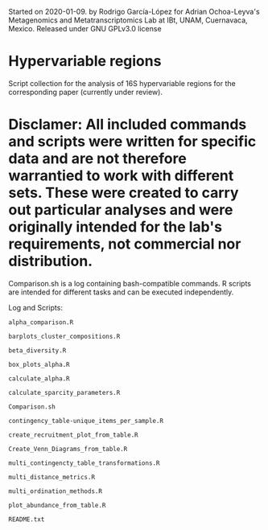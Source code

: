 Started on 2020-01-09.
by Rodrigo García-López for Adrian Ochoa-Leyva's Metagenomics and Metatranscriptomics Lab at IBt, UNAM, Cuernavaca, Mexico.
Released under GNU GPLv3.0 license

# Hypervariable regions
Script collection for the analysis of 16S hypervariable regions for the corresponding paper (currently under review).

# Disclamer: All included commands and scripts were written for specific data and are not therefore warrantied to work with different sets. These were created to carry out particular analyses and were originally intended for the lab's requirements, not commercial nor distribution.

Comparison.sh is a log containing bash-compatible commands. R scripts are intended for different tasks and can be executed independently.

Log and Scripts:

	alpha_comparison.R

	barplots_cluster_compositions.R

	beta_diversity.R

	box_plots_alpha.R

	calculate_alpha.R

	calculate_sparcity_parameters.R

	Comparison.sh

	contingency_table-unique_items_per_sample.R

	create_recruitment_plot_from_table.R

	Create_Venn_Diagrams_from_table.R

	multi_contingencty_table_transformations.R

	multi_distance_metrics.R

	multi_ordination_methods.R

	plot_abundance_from_table.R

	README.txt
